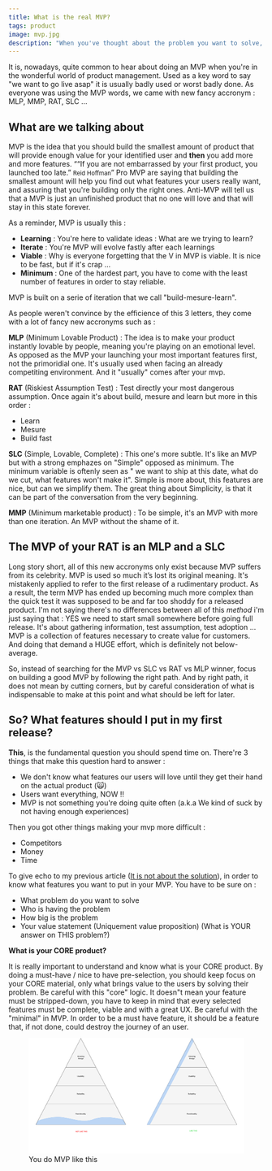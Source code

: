 ```yaml
---
title: What is the real MVP?
tags: product
image: mvp.jpg
description: "When you've thought about the problem you want to solve, that your solution is designed, that your idea is validated. Now it's time to launch, but what do you launch? What features would you choose first? Small story about MVP, MLP, MMP, RAT, SLC ..."
---
```

<p class="lead">
   It is, nowadays, quite common to hear about doing an MVP when you're in the wonderful world of product management. Used as a key word to say "we want to go live asap" it is usually badly used or worst badly done. As everyone was using the MVP words, we came with new fancy accronym : MLP, MMP, RAT, SLC ... 
</p>

## What are we talking about
MVP is the idea that you should build the smallest amount of product that will provide enough value for your identified user and __then__ you add more and more features. 
<q>“If you are not embarrassed by your first product, you launched too late.” <small>Reid Hoffman</small></q>
Pro MVP are saying that building the smallest amount will help you find out what features your users really want, and assuring that you're building only the right ones. Anti-MVP will tell us that a MVP is just an unfinished product that no one will love and that will stay in this state forever. 

As a reminder, MVP is usually this : 
* __Learning__ : You're here to validate ideas : What are we trying to learn?
* __Iterate__ : You're MVP will evolve fastly after each learnings
* __Viable__ : Why is everyone forgetting that the V in MVP is viable. It is nice to be fast, but if it's crap ...
* __Minimum__ : One of the hardest part, you have to come with the least number of features in order to stay reliable. 

MVP is built on a serie of iteration that we call "build-mesure-learn". 

As people weren't convince by the efficience of this 3 letters, they come with a lot of fancy new accronyms such as : 

__MLP__ (Minimum Lovable Product) : The idea is to make your product instantly lovable by people, meaning you're playing on an emotional level. As opposed as the MVP your launching your most important features first, not the primoridial one. It's usually used when facing an already competiting environment. And it "usually" comes after your mvp. 

__RAT__ (Riskiest Assumption Test) : Test directly your most dangerous assumption. Once again it's about build, mesure and learn but more in this order : 
* Learn
* Mesure
* Build fast

__SLC__ (Simple, Lovable, Complete) : This one's more subtle. It's like an MVP but with a strong emphazes on "Simple" opposed as minimum. The minimum variable is oftenly seen as " we want to ship at this date, what do we cut, what features won't make it". Simple is more about, this features are nice, but can we simplify them. The great thing about Simplicity, is that it can be part of the conversation from the very beginning.

__MMP__ (Minimum marketable product) : To be simple, it's an MVP with more than one iteration. An MVP without the shame of it. 

## The MVP of your RAT is an MLP and a SLC

Long story short, all of this new accronyms only exist because MVP suffers from its celebrity. MVP is used so much it’s lost its original meaning. It's mistakenly applied to refer to the first release of a rudimentary product. As a result, the term MVP has ended up becoming much more complex than the quick test it was supposed to be and far too shoddy for a released product. 
I'm not saying there's no differences between all of this _method_ i'm just saying that : YES we need to start small somewhere before going full release. It's about gathering information, test assumption, test adoption ... 
MVP is a collection of features necessary to create value for customers. And doing that demand a HUGE effort, which is definitely not below-average.

So, instead of searching for the MVP vs SLC vs RAT vs MLP winner, focus on building a good MVP by following the right path. And by right path, it does not mean by cutting corners, but by careful consideration of what is indispensable to make at this point and what should be left for later. 

## So? What features should I put in my first release?

__This__, is the fundamental question you should spend time on. There're 3 things that make this question hard to answer : 
* We don't know what features our users will love until they get their hand on the actual product (🙀)
* Users want everything, NOW !! 
* MVP is not something you're doing quite often (a.k.a We kind of suck by not having enough experiences)

Then you got other things making your mvp more difficult : 
* Competitors
* Money
* Time 

To give echo to my previous article ([It is not about the solution](https://www.julien-brionne.fr/posts/it-is-not-about-the-solution/)), in order to know what features you want to put in your MVP. 
You have to be sure on :
* What problem do you want to solve
* Who is having the problem 
* How big is the problem 
* Your value statement (Uniquement value proposition) (What is YOUR answer on THIS problem?)

__What is your CORE product?__

It is really important to understand and know what is your CORE product. By doing a must-have / nice to have pre-selection, you should keep focus on your CORE material, only what brings value to the users by solving their problem. Be careful with this "core" logic. It doesn"t mean your feature must be stripped-down, you have to keep in mind that every selected features must be complete, viable and with a great UX. Be careful with the "minimal" in MVP. 
In order to be a must have feature, it should be a feature that, if not done, could destroy the journey of an user. 

<figure class="extent">
    <img src="mvp-rightway.jpg" data-zoomable />
    <figcaption>You do MVP like this</figcaption>
</figure>













